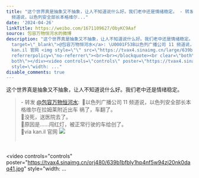 ```yaml
---
title: "这个世界真是抽象又不抽象，让人不知道说什么好。我们老中还是情绪稳定。 - 转发 @包容万物恒河水:&ensp;\U0001F53B以色列广播公司 11
  频道说，以色列安全部长本格维尔..."
date: '2024-04-26'
linkTitle: https://weibo.com/1671109627/ObyKC9Aaf
source: 包容万物恒河水的微博
description: "这个世界真是抽象又不抽象，让人不知道说什么好。我们老中还是情绪稳定。<br><blockquote> - 转发 <a href=\"https://weibo.com/1671109627\"
  target=\"_blank\">@包容万物恒河水</a>: \U0001F53B以色列广播公司 11 频道说，以色列安全部长本格维尔在拉姆莱附近出车 祸了，车翻了。<br>\U0001F53B没死，送医院去了。<br>\U0001F53B原因是……闯红灯，被正常行驶的车给创了。<br>\U0001F53Bvia
  kan.il 官网 <img style=\"\" src=\"https://tvax4.sinaimg.cn/large/639b1bfbly1hp4nd26znsj20r10zr4cc.jpg\"
  referrerpolicy=\"no-referrer\"><br><br></blockquote><br clear=\"both\"><div style=\"clear:
  both\"></div><video controls=\"controls\" poster=\"https://tvax4.sinaimg.cn/orj480/639b1bfbly1hp4nf5w94zj20nk0daq41.jpg\"
  style=\"width: ..."
disable_comments: true
---
```

这个世界真是抽象又不抽象，让人不知道说什么好。我们老中还是情绪稳定。<br><blockquote> - 转发 <a href="https://weibo.com/1671109627" target="_blank">@包容万物恒河水</a>: 🔻以色列广播公司 11 频道说，以色列安全部长本格维尔在拉姆莱附近出车 祸了，车翻了。<br>🔻没死，送医院去了。<br>🔻原因是……闯红灯，被正常行驶的车给创了。<br>🔻via kan.il 官网 <img style="" src="https://tvax4.sinaimg.cn/large/639b1bfbly1hp4nd26znsj20r10zr4cc.jpg" referrerpolicy="no-referrer"><br><br></blockquote><br clear="both"><div style="clear: both"></div><video controls="controls" poster="https://tvax4.sinaimg.cn/orj480/639b1bfbly1hp4nf5w94zj20nk0daq41.jpg" style="width: ...